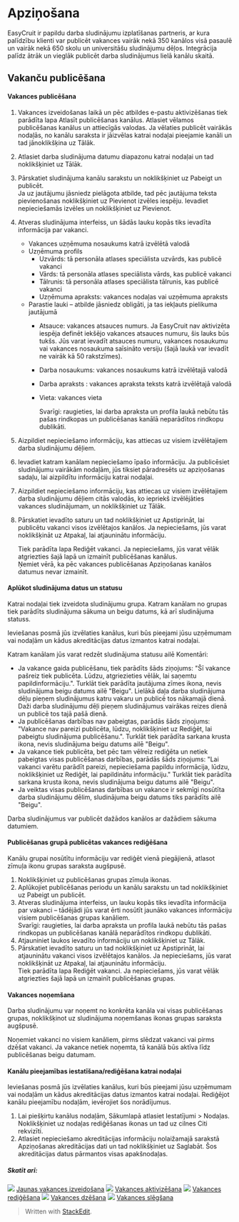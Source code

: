 # Apziņošana

EasyCruit ir papildu darba sludinājumu izplatīšanas partneris, ar kura palīdzību klienti var publicēt vakances vairāk nekā 350 kanālos visā pasaulē un vairāk nekā 650 skolu un universitāšu sludinājumu dēļos. Integrācija palīdz ātrāk un vieglāk publicēt darba sludinājumus lielā kanālu skaitā.

## Vakanču publicēšana

#### Vakances publicēšana

1.  Vakances izveidošanas laikā un pēc atbildes e-pastu aktivizēšanas tiek parādīta lapa  Atlasīt publicēšanas kanālus. Atlasiet vēlamos publicēšanas kanālus un attiecīgās valodas. Ja vēlaties publicēt vairākās nodaļās, no kanālu saraksta ir jāizvēlas katrai nodaļai pieejamie kanāli un tad jānoklikšķina uz  Tālāk.
2.  Atlasiet darba sludinājuma datumu diapazonu katrai nodaļai un tad noklikšķiniet uz  Tālāk.
3.  Pārskatiet sludinājuma kanālu sarakstu un noklikšķiniet uz  Pabeigt un publicēt.  
    Ja uz jautājumu jāsniedz pielāgota atbilde, tad pēc jautājuma teksta pievienošanas noklikšķiniet uz Pievienot izvēles iespēju. Ievadiet nepieciešamās izvēles un noklikšķiniet uz Pievienot.  
    
4.  Atveras sludinājuma interfeiss, un šādās lauku kopās tiks ievadīta informācija par vakanci.
    -   Vakances uzņēmuma nosaukums  katrā izvēlētā valodā
    -   Uzņēmuma profils
        -   Uzvārds: tā personāla atlases speciālista uzvārds, kas publicē vakanci
        -   Vārds: tā personāla atlases speciālista vārds, kas publicē vakanci
        -   Tālrunis: tā personāla atlases speciālista tālrunis, kas publicē vakanci
        -   Uzņēmuma apraksts: vakances nodaļas vai uzņēmuma apraksts
    -   Parastie lauki  – atbilde jāsniedz obligāti, ja tas iekļauts pielikuma jautājumā
        -   Atsauce: vakances atsauces numurs. Ja EasyCruit nav aktivizēta iespēja definēt iekšējo vakances atsauces numuru, šis lauks būs tukšs. Jūs varat ievadīt atsauces numuru, vakances nosaukumu vai vakances nosaukuma saīsināto versiju (šajā laukā var ievadīt ne vairāk kā 50 rakstzīmes).
        -   Darba nosaukums: vakances nosaukums katrā izvēlētajā valodā
        -   Darba apraksts : vakances apraksta teksts katrā izvēlētajā valodā
        -   Vieta: vakances vieta  
              
            Svarīgi: raugieties, lai darba apraksta un profila laukā nebūtu tās pašas rindkopas un publicēšanas kanālā neparādītos rindkopu dublikāti.
5.  Aizpildiet nepieciešamo informāciju, kas attiecas uz visiem izvēlētajiem darba sludinājumu dēļiem.
6.  Ievadiet katram kanālam nepieciešamo īpašo informāciju. Ja publicēsiet sludinājumu vairākām nodaļām, jūs tiksiet pāradresēts uz apziņošanas sadaļu, lai aizpildītu informāciju katrai nodaļai.
7.  Aizpildiet nepieciešamo informāciju, kas attiecas uz visiem izvēlētajiem darba sludinājumu dēļiem citās valodās, ko iepriekš izvēlējāties vakances sludinājumam, un noklikšķiniet uz  Tālāk.
8.  Pārskatiet ievadīto saturu un tad noklikšķiniet uz  Apstiprināt, lai publicētu vakanci visos izvēlētajos kanālos. Ja nepieciešams, jūs varat noklikšķināt uz  Atpakaļ, lai atjauninātu informāciju.  
      
    Tiek parādīta lapa  Rediģēt vakanci. Ja nepieciešams, jūs varat vēlāk atgriezties šajā lapā un izmainīt publicēšanas kanālus.  
    Ņemiet vērā, ka pēc vakances publicēšanas  Apziņošanas  kanālos datumus nevar izmainīt.

#### Aplūkot sludinājuma datus un statusu

Katrai nodaļai tiek izveidota sludinājumu grupa. Katram kanālam no grupas tiek parādīts sludinājuma sākuma un beigu datums, kā arī sludinājuma statuss.

Ieviešanas posmā jūs izvēlaties kanālus, kuri būs pieejami jūsu uzņēmumam vai nodaļām un kādus akreditācijas datus izmantos katrai nodaļai.

Katram kanālam jūs varat redzēt sludinājuma statusu ailē  Komentāri:

-   Ja vakance gaida publicēšanu, tiek parādīts šāds ziņojums: "Šī vakance pašreiz tiek publicēta. Lūdzu, atgriezieties vēlāk, lai saņemtu papildinformāciju.". Turklāt tiek parādīta jautājuma zīmes ikona, nevis sludinājuma beigu datums ailē "Beigu". Lielākā daļa darba sludinājuma dēļu pieņem sludinājumus katru vakaru un publicē tos nākamajā dienā. Daži darba sludinājumu dēļi pieņem sludinājumus vairākas reizes dienā un publicē tos tajā pašā dienā.
-   Ja publicēšanas darbības nav pabeigtas, parādās šāds ziņojums: "Vakance nav pareizi publicēta, lūdzu, noklikšķiniet uz Rediģēt, lai pabeigtu sludinājuma publicēšanu.". Turklāt tiek parādīta sarkana krusta ikona, nevis sludinājuma beigu datums ailē "Beigu".
-   Ja vakance tiek publicēta, bet pēc tam vēlreiz rediģēta un netiek pabeigtas visas publicēšanas darbības, parādās šāds ziņojums: "Lai vakanci varētu parādīt pareizi, nepieciešama papildu informācija, lūdzu, noklikšķiniet uz Rediģēt, lai papildinātu informāciju." Turklāt tiek parādīta sarkana krusta ikona, nevis sludinājuma beigu datums ailē "Beigu".
-   Ja veiktas visas publicēšanas darbības un vakance ir sekmīgi nosūtīta darba sludinājumu dēlim, sludinājuma beigu datums tiks parādīts ailē "Beigu".

Darba sludinājumus var publicēt dažādos kanālos ar dažādiem sākuma datumiem.

#### Publicēšanas grupā publicētas vakances rediģēšana

Kanālu grupai nosūtītu informāciju var rediģēt vienā piegājienā, atlasot zīmuļa ikonu grupas saraksta augšpusē.

1.  Noklikšķiniet uz publicēšanas grupas zīmuļa ikonas.
2.  Aplūkojiet publicēšanas periodu un kanālu sarakstu un tad noklikšķiniet uz  Pabeigt un publicēt.
3.  Atveras sludinājuma interfeiss, un lauku kopās tiks ievadīta informācija par vakanci – tādējādi jūs varat ērti nosūtīt jaunāko vakances informāciju visiem publicēšanas grupas kanāliem.  
    Svarīgi: raugieties, lai darba apraksta un profila laukā nebūtu tās pašas rindkopas un publicēšanas kanālā neparādītos rindkopu dublikāti.
4.  Atjauniniet laukos ievadīto informāciju un noklikšķiniet uz  Tālāk.
5.  Pārskatiet ievadīto saturu un tad noklikšķiniet uz  Apstiprināt, lai atjauninātu vakanci visos izvēlētajos kanālos. Ja nepieciešams, jūs varat noklikšķināt uz Atpakaļ, lai atjauninātu informāciju.  
    Tiek parādīta lapa  Rediģēt vakanci. Ja nepieciešams, jūs varat vēlāk atgriezties šajā lapā un izmainīt publicēšanas grupas.

#### Vakances noņemšana

Darba sludinājumu var noņemt no konkrēta kanāla vai visas publicēšanas grupas, noklikšķinot uz sludinājuma noņemšanas ikonas grupas saraksta augšpusē.

Noņemiet vakanci no visiem kanāliem, pirms slēdzat vakanci vai pirms dzēšat vakanci. Ja vakance netiek noņemta, tā kanālā būs aktīva līdz publicēšanas beigu datumam.

#### Kanālu pieejamības iestatīšana/rediģēšana katrai nodaļai

Ieviešanas posmā jūs izvēlaties kanālus, kuri būs pieejami jūsu uzņēmumam vai nodaļām un kādus akreditācijas datus izmantos katrai nodaļai. Rediģējot kanālu pieejamību nodaļām, ievērojiet šos norādījumus.

1.  Lai piešķirtu kanālus nodaļām,  Sākumlapā  atlasiet  Iestatījumi  >  Nodaļas. Noklikšķiniet uz nodaļas rediģēšanas ikonas un tad uz cilnes  Citi rekvizīti.
2.  Atlasiet nepieciešamo akreditācijas informāciju nolaižamajā sarakstā  Apziņošanas akreditācijas dati  un tad noklikšķiniet uz  Saglabāt. Šos akreditācijas datus pārmantos visas apakšnodaļas.

##### Skatīt arī:

![](../Resources/Images/icon-document-link.png)  [Jaunas vakances izveidošana](creating_a_new_vacancy.htm)
![](../Resources/Images/icon-document-link.png)  [Vakances aktivizēšana](activating_a_vacancy.htm)
![](../Resources/Images/icon-document-link.png)  [Vakances rediģēšana](editing_a_vacancy.htm)
![](../Resources/Images/icon-document-link.png)  [Vakances dzēšana](deleting_a_vacancy.htm)
![](../Resources/Images/icon-document-link.png)  [Vakances slēgšana](closing_a_vacancy.htm)


> Written with [StackEdit](https://stackedit.io/).
<!--stackedit_data:
eyJoaXN0b3J5IjpbLTM5MjUxMzQ2XX0=
-->